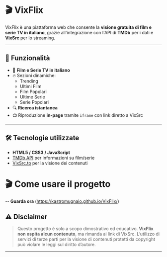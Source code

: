 
# 🎬 VixFlix

VixFlix è una piattaforma web che consente la **visione gratuita di film e serie TV in italiano**, grazie all'integrazione con l'API di **TMDb** per i dati e **VixSrc** per lo streaming.

---

## 🚀 Funzionalità

- 🎥 **Film e Serie TV in italiano**
- 🔥 Sezioni dinamiche:
  - Trending
  - Ultimi Film
  - Film Popolari
  - Ultime Serie
  - Serie Popolari
- 🔍 **Ricerca istantanea** 
- 📺 Riproduzione **in-page** tramite `iframe` con link diretto a VixSrc

---

## 🛠️ Tecnologie utilizzate

- **HTML5 / CSS3 / JavaScript**
- [TMDb API](https://www.themoviedb.org/documentation/api) per informazioni su film/serie
- [VixSrc.to](https://vixsrc.to) per la visione dei contenuti

# 🎬 Come usare il progetto
-- **Guarda ora** (https://kastromugnaio.github.io/VixFlix/)



## ⚠️ Disclaimer

> Questo progetto è solo a scopo dimostrativo ed educativo. **VixFlix non ospita alcun contenuto**, ma rimanda ai link di VixSrc. L’utilizzo di servizi di terze parti per la visione di contenuti protetti da copyright può violare le leggi sul diritto d’autore.

---

